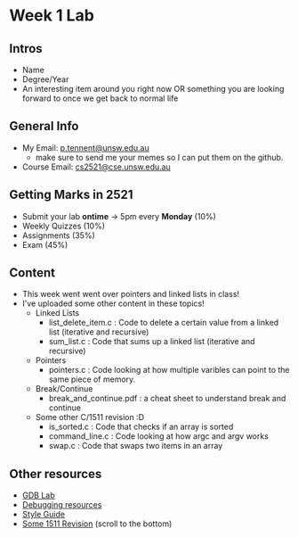 # Week 1 Lab

## Intros
- Name
- Degree/Year
- An interesting item around you right now OR something you are looking forward to once we get back to normal life

## General Info
- My Email: p.tennent@unsw.edu.au
  - make sure to send me your memes so I can put them on the github.
- Course Email: cs2521@cse.unsw.edu.au

## Getting Marks in 2521
- Submit your lab **ontime** -> 5pm every **Monday** (10%)
- Weekly Quizzes (10%)
- Assignments (35%)
- Exam (45%)

## Content
- This week went went over pointers and linked lists in class!
- I've uploaded some other content in these topics!
  - Linked Lists
    - list_delete_item.c : Code to delete a certain value from a linked list (iterative and recursive)
    - sum_list.c : Code that sums up a linked list (iterative and recursive)
  - Pointers
    - pointers.c : Code looking at how multiple varibles can point to the same piece of memory.
  - Break/Continue
    - break_and_continue.pdf : a cheat sheet to understand break and continue
  - Some other C/1511 revision :D
    - is_sorted.c : Code that checks if an array is sorted
    - command_line.c : Code looking at how argc and argv works
    - swap.c : Code that swaps two items in an array


## Other resources
- [GDB Lab](https://cgi.cse.unsw.edu.au/~cs2521/21T2/lab/11/questions)
- [Debugging resources](https://www.cse.unsw.edu.au/~learn/debugging/)
- [Style Guide](https://cgi.cse.unsw.edu.au/~cs2521/21T3/resources/style_guide.html)
- [Some 1511 Revision](https://cgi.cse.unsw.edu.au/~cs2521/21T3/tut/1/questions) (scroll to the bottom)